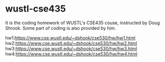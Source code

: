 # wustl-cse435
It is the coding homework of WUSTL's CSE435 couse, instructed by Doug Shrook. Some part of coding is also provided by him.

hw1:https://www.cse.wustl.edu/~dshook/cse530/hw/hw1.html 
hw2:https://www.cse.wustl.edu/~dshook/cse530/hw/hw2.html 
hw3:https://www.cse.wustl.edu/~dshook/cse530/hw/hw3.html 
hw4:https://www.cse.wustl.edu/~dshook/cse530/hw/hw4.html 
